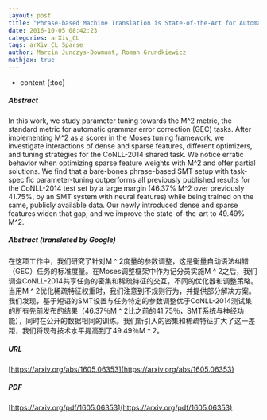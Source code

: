 ```yaml
---
layout: post
title: "Phrase-based Machine Translation is State-of-the-Art for Automatic Grammatical Error Correction"
date: 2016-10-05 08:42:23
categories: arXiv_CL
tags: arXiv_CL Sparse
author: Marcin Junczys-Dowmunt, Roman Grundkiewicz
mathjax: true
---
```


* content
{:toc}

##### Abstract
In this work, we study parameter tuning towards the M^2 metric, the standard metric for automatic grammar error correction (GEC) tasks. After implementing M^2 as a scorer in the Moses tuning framework, we investigate interactions of dense and sparse features, different optimizers, and tuning strategies for the CoNLL-2014 shared task. We notice erratic behavior when optimizing sparse feature weights with M^2 and offer partial solutions. We find that a bare-bones phrase-based SMT setup with task-specific parameter-tuning outperforms all previously published results for the CoNLL-2014 test set by a large margin (46.37% M^2 over previously 41.75%, by an SMT system with neural features) while being trained on the same, publicly available data. Our newly introduced dense and sparse features widen that gap, and we improve the state-of-the-art to 49.49% M^2.

##### Abstract (translated by Google)
在这项工作中，我们研究了针对M ^ 2度量的参数调整，这是衡量自动语法纠错（GEC）任务的标准度量。在Moses调整框架中作为记分员实施M ^ 2之后，我们调查CoNLL-2014共享任务的密集和稀疏特征的交互，不同的优化器和调整策略。当用M ^ 2优化稀疏特征权重时，我们注意到不规则行为，并提供部分解决方案。我们发现，基于短语的SMT设置与任务特定的参数调整优于CoNLL-2014测试集的所有先前发布的结果（46.37％M ^ 2比之前的41.75％，SMT系统与神经功能），同时在公开的数据相同的训练。我们新引入的密集和稀疏特征扩大了这一差距，我们将现有技术水平提高到了49.49％M ^ 2。

##### URL
[https://arxiv.org/abs/1605.06353](https://arxiv.org/abs/1605.06353)

##### PDF
[https://arxiv.org/pdf/1605.06353](https://arxiv.org/pdf/1605.06353)

